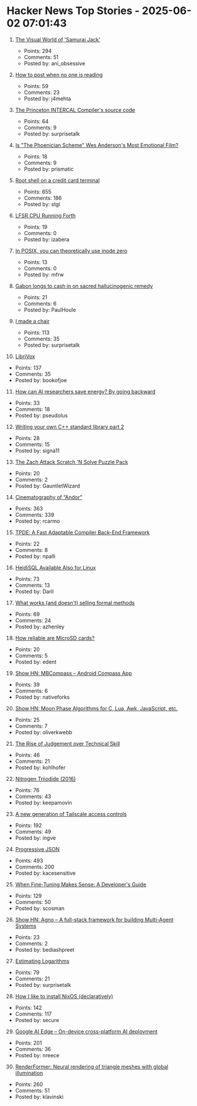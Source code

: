 # Hacker News Top Stories - 2025-06-02 07:01:43

1. [The Visual World of 'Samurai Jack'](https://animationobsessive.substack.com/p/the-visual-world-of-samurai-jack)
   - Points: 294
   - Comments: 51
   - Posted by: ani_obsessive

2. [How to post when no one is reading](https://www.jeetmehta.com/posts/thrive-in-obscurity)
   - Points: 59
   - Comments: 23
   - Posted by: j4mehta

3. [The Princeton INTERCAL Compiler's source code](https://esoteric.codes/blog/published-for-the-first-time-the-original-intercal72-compiler-code)
   - Points: 64
   - Comments: 9
   - Posted by: surprisetalk

4. [Is "The Phoenician Scheme" Wes Anderson's Most Emotional Film?](https://www.newyorker.com/magazine/2025/06/09/the-phoenician-scheme-movie-review)
   - Points: 18
   - Comments: 9
   - Posted by: prismatic

5. [Root shell on a credit card terminal](https://stefan-gloor.ch/yomani-hack)
   - Points: 655
   - Comments: 186
   - Posted by: stgl

6. [LFSR CPU Running Forth](https://github.com/howerj/lfsr-vhdl)
   - Points: 19
   - Comments: 0
   - Posted by: izabera

7. [In POSIX, you can theoretically use inode zero](https://utcc.utoronto.ca/~cks/space/blog/unix/POSIXAllowsZeroInode)
   - Points: 13
   - Comments: 0
   - Posted by: mfrw

8. [Gabon longs to cash in on sacred hallucinogenic remedy](https://phys.org/news/2025-05-gabon-cash-sacred-hallucinogenic-remedy.html)
   - Points: 21
   - Comments: 6
   - Posted by: PaulHoule

9. [I made a chair](https://milofultz.com/2025-05-27-i-made-a-chair.html)
   - Points: 113
   - Comments: 35
   - Posted by: surprisetalk

10. [LibriVox](https://librivox.org/)
   - Points: 137
   - Comments: 35
   - Posted by: bookofjoe

11. [How can AI researchers save energy? By going backward](https://www.quantamagazine.org/how-can-ai-researchers-save-energy-by-going-backward-20250530/)
   - Points: 33
   - Comments: 18
   - Posted by: pseudolus

12. [Writing your own C++ standard library part 2](https://nibblestew.blogspot.com/2025/05/writing-your-own-c-standard-library.html)
   - Points: 28
   - Comments: 15
   - Posted by: signa11

13. [The Zach Attack Scratch 'N Solve Puzzle Pack](https://coincidence.games/zach-attack/)
   - Points: 20
   - Comments: 2
   - Posted by: GauntletWizard

14. [Cinematography of “Andor”](https://www.pushing-pixels.org/2025/05/20/cinematography-of-andor-interview-with-christophe-nuyens.html)
   - Points: 363
   - Comments: 339
   - Posted by: rcarmo

15. [TPDE: A Fast Adaptable Compiler Back-End Framework](https://arxiv.org/abs/2505.22610)
   - Points: 22
   - Comments: 8
   - Posted by: npalli

16. [HeidiSQL Available Also for Linux](https://www.heidisql.com/forum.php?t=44068)
   - Points: 73
   - Comments: 13
   - Posted by: Daril

17. [What works (and doesn't) selling formal methods](https://www.galois.com/articles/what-works-and-doesnt-selling-formal-methods)
   - Points: 69
   - Comments: 24
   - Posted by: azhenley

18. [How reliable are MicroSD cards?](https://old.reddit.com/r/raspberry_pi/comments/1l0v25s/how_reliable_are_microsd_cards_well_as_it_turns/)
   - Points: 20
   - Comments: 5
   - Posted by: edent

19. [Show HN: MBCompass – Android Compass App](https://github.com/MubarakNative/MBCompass)
   - Points: 39
   - Comments: 6
   - Posted by: nativeforks

20. [Show HN: Moon Phase Algorithms for C, Lua, Awk, JavaScript, etc.](https://github.com/oliverkwebb/moonphase)
   - Points: 25
   - Comments: 7
   - Posted by: oliverkwebb

21. [The Rise of Judgement over Technical Skill](https://notsocommonthoughts.com/blog/ai-and-judgement/)
   - Points: 46
   - Comments: 21
   - Posted by: kohlhofer

22. [Nitrogen Triiodide (2016)](https://www.fourmilab.ch/documents/chemistry/NI3/)
   - Points: 76
   - Comments: 43
   - Posted by: keepamovin

23. [A new generation of Tailscale access controls](https://tailscale.com/blog/grants-ga)
   - Points: 192
   - Comments: 49
   - Posted by: ingve

24. [Progressive JSON](https://overreacted.io/progressive-json/)
   - Points: 493
   - Comments: 200
   - Posted by: kacesensitive

25. [When Fine-Tuning Makes Sense: A Developer's Guide](https://getkiln.ai/blog/why_fine_tune_LLM_models_and_how_to_get_started)
   - Points: 129
   - Comments: 50
   - Posted by: scosman

26. [Show HN: Agno – A full-stack framework for building Multi-Agent Systems](https://github.com/agno-agi/agno)
   - Points: 23
   - Comments: 2
   - Posted by: bediashpreet

27. [Estimating Logarithms](https://obrhubr.org/logarithm-estimation)
   - Points: 79
   - Comments: 21
   - Posted by: surprisetalk

28. [How I like to install NixOS (declaratively)](https://michael.stapelberg.ch/posts/2025-06-01-nixos-installation-declarative/)
   - Points: 142
   - Comments: 117
   - Posted by: secure

29. [Google AI Edge – On-device cross-platform AI deployment](https://ai.google.dev/edge)
   - Points: 201
   - Comments: 36
   - Posted by: nreece

30. [RenderFormer: Neural rendering of triangle meshes with global illumination](https://microsoft.github.io/renderformer/)
   - Points: 260
   - Comments: 51
   - Posted by: klavinski

